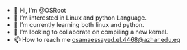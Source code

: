 - 👋 Hi, I’m @OSRoot
- 👀 I’m interested in Linux and python Language.
- 🌱 I’m currently learning both linux and python.
- 💞️ I’m looking to collaborate on compiling a new kernel.
- 📫 How to reach me <osamaessayed.el.4468@azhar.edu.eg>

<!---
OSRoot/OSRoot is a ✨ special ✨ repository because its `README.md` (this file) appears on your GitHub profile.
You can click the Preview link to take a look at your changes.
--->
